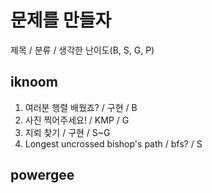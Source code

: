 # 문제를 만들자

제목 / 분류 / 생각한 난이도(B, S, G, P)

## iknoom

1. 여러분 행렬 배웠죠? / 구현 / B
2. 사진 찍어주세요! / KMP / G
3. 지뢰 찾기 / 구현 / S~G
4. Longest uncrossed bishop's path / bfs? / S

## powergee
